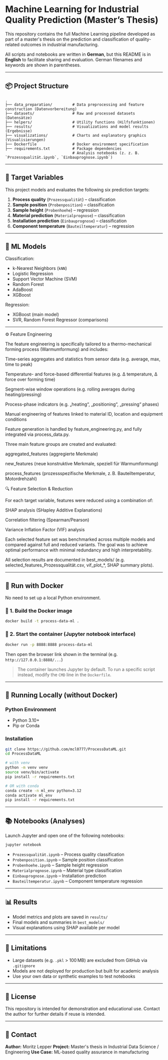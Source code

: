 # Machine Learning for Industrial Quality Prediction (Master’s Thesis)

This repository contains the full Machine Learning pipeline developed as part of a master's thesis on the prediction and classification of quality-related outcomes in industrial manufacturing. 

All scripts and notebooks are written in **German**, but this README is in **English** to facilitate sharing and evaluation. German filenames and keywords are shown in parentheses.

---

## 📦 Project Structure

```
.
├── data_preparation/         # Data preprocessing and feature construction (Datenvorbereitung)
├── datasets/                 # Raw and processed datasets (Datensätze)
├── helpers/                  # Utility functions (Hilfsfunktionen)
├── results/                  # Visualizations and model results (Ergebnisse)
├── visualizations/           # Charts and explanatory graphics (Visualisierungen)
├── Dockerfile                # Docker environment specification
├── requirements.txt          # Package dependencies
                              # Analysis notebooks (z. ​z. B. `Prozessqualität.ipynb`, `Einbauprognose.ipynb`)
```

---

## 🎯 Target Variables

This project models and evaluates the following six prediction targets:

1. **Process quality** (`Prozessqualität`) – classification
2. **Sample position** (`Probenposition`) – classification
3. **Sample height** (`Probenhoehe`) – regression
4. **Material prediction** (`Materialprognose`) – classification
5. **Installation prediction** (`Einbauprognose`) – classification
6. **Component temperature** (`Bauteiltemperatur`) – regression

---

## 🧐 ML Models

Classification:

* k-Nearest Neighbors (`kNN`)
* Logistic Regression
* Support Vector Machine (SVM)
* Random Forest
* AdaBoost
* XGBoost

Regression:

* XGBoost (main model)
* SVR, Random Forest Regressor (comparisons)

---

⚙️ Feature Engineering

The feature engineering is specifically tailored to a thermo-mechanical forming process (Warmumformung) and includes:

Time-series aggregates and statistics from sensor data (e.g. average, max, time to peak)

Temperature- and force-based differential features (e.g. Δ temperature, Δ force over forming time)

Segment-wise window operations (e.g. rolling averages during heating/pressing)

Process-phase indicators (e.g. „heating“, „positioning“, „pressing“ phases)

Manual engineering of features linked to material ID, location and equipment conditions

Feature generation is handled by feature_engineering.py, and fully integrated via process_data.py.

Three main feature groups are created and evaluated:

aggregated_features (aggregierte Merkmale)

new_features (neue konstruktive Merkmale, speziell für Warmumformung)

process_features (prozessspezifische Merkmale, z. B. Bauteiltemperatur, Motordrehzahl)

🔍 Feature Selection & Reduction

For each target variable, features were reduced using a combination of:

SHAP analysis (SHapley Additive Explanations)

Correlation filtering (Spearman/Pearson)

Variance Inflation Factor (VIF) analysis

Each selected feature set was benchmarked across multiple models and compared against full and reduced variants. The goal was to achieve optimal performance with minimal redundancy and high interpretability.

All selection results are documented in best_models/ (e.g. selected_features_Prozessqualität.csv, vif_plot_*, SHAP summary plots).

---

## 🐳 Run with Docker

No need to set up a local Python environment.

### 🧱 1. Build the Docker image

```bash
docker build -t process-data-ml .
```

### 🚀 2. Start the container (Jupyter notebook interface)

```bash
docker run -p 8888:8888 process-data-ml
```

Then open the browser link shown in the terminal (e.g. `http://127.0.0.1:8888/...`)

> The container launches Jupyter by default. To run a specific script instead, modify the `CMD` line in the `Dockerfile`.

---

## 📑 Running Locally (without Docker)

### Python Environment

* Python 3.10+
* Pip or Conda

### Installation

```bash
git clone https://github.com/mcl0777/ProcessDataML.git
cd ProcessDataML

# with venv
python -m venv venv
source venv/bin/activate
pip install -r requirements.txt

# OR with conda
conda create -n ml_env python=3.12
conda activate ml_env
pip install -r requirements.txt
```

---

## 📚 Notebooks (Analyses)

Launch Jupyter and open one of the following notebooks:

```bash
jupyter notebook
```

* `Prozessqualität.ipynb` – Process quality classification
* `Probenposition.ipynb` – Sample position classification
* `Probenhoehe.ipynb` – Sample height regression
* `Materialprognose.ipynb` – Material type classification
* `Einbauprognose.ipynb` – Installation prediction
* `Bauteiltemperatur.ipynb` – Component temperature regression

---

## 📊 Results

* Model metrics and plots are saved in `results/`
* Final models and summaries in `best_models/`
* Visual explanations using SHAP available per model

---

## 🛀 Limitations

* Large datasets (e.g. `.pkl` > 100 MB) are excluded from GitHub via `.gitignore`
* Models are not deployed for production but built for academic analysis
* Use your own data or synthetic examples to test notebooks

---

## 📄 License

This repository is intended for demonstration and educational use.
Contact the author for further details if reuse is intended.

---

## 🙋 Contact

**Author:** Moritz Lepper
**Project:** Master's thesis in Industrial Data Science / Engineering
**Use Case:** ML-based quality assurance in manufacturing
